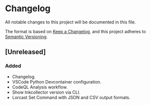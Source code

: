 # Changelog

All notable changes to this project will be documented in this file.

The format is based on [Keep a Changelog](https://keepachangelog.com/en/1.1.0/),
and this project adheres to [Semantic Versioning](https://semver.org/spec/v2.0.0.html).

## [Unreleased]

### Added

- Changelog.
- VSCode Python Devcontainer configuration.
- CodeQL Analysis workflow.
- Show Inkcollector version via CLI.
- Lorcast Set Command with JSON and CSV output formats.

